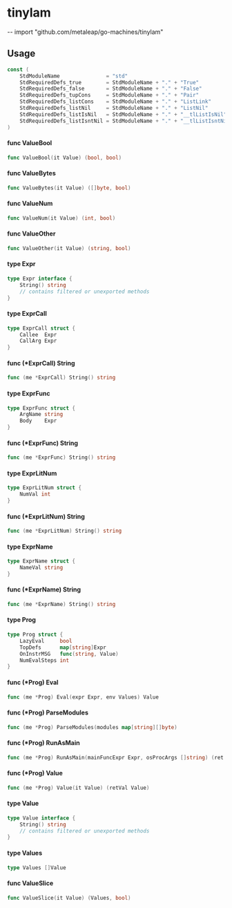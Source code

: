 # tinylam
--
    import "github.com/metaleap/go-machines/tinylam"


## Usage

```go
const (
	StdModuleName               = "std"
	StdRequiredDefs_true        = StdModuleName + "." + "True"
	StdRequiredDefs_false       = StdModuleName + "." + "False"
	StdRequiredDefs_tupCons     = StdModuleName + "." + "Pair"
	StdRequiredDefs_listCons    = StdModuleName + "." + "ListLink"
	StdRequiredDefs_listNil     = StdModuleName + "." + "ListNil"
	StdRequiredDefs_listIsNil   = StdModuleName + "." + "__tlListIsNil"
	StdRequiredDefs_listIsntNil = StdModuleName + "." + "__tlListIsntNil"
)
```

#### func  ValueBool

```go
func ValueBool(it Value) (bool, bool)
```

#### func  ValueBytes

```go
func ValueBytes(it Value) ([]byte, bool)
```

#### func  ValueNum

```go
func ValueNum(it Value) (int, bool)
```

#### func  ValueOther

```go
func ValueOther(it Value) (string, bool)
```

#### type Expr

```go
type Expr interface {
	String() string
	// contains filtered or unexported methods
}
```


#### type ExprCall

```go
type ExprCall struct {
	Callee  Expr
	CallArg Expr
}
```


#### func (*ExprCall) String

```go
func (me *ExprCall) String() string
```

#### type ExprFunc

```go
type ExprFunc struct {
	ArgName string
	Body    Expr
}
```


#### func (*ExprFunc) String

```go
func (me *ExprFunc) String() string
```

#### type ExprLitNum

```go
type ExprLitNum struct {
	NumVal int
}
```


#### func (*ExprLitNum) String

```go
func (me *ExprLitNum) String() string
```

#### type ExprName

```go
type ExprName struct {
	NameVal string
}
```


#### func (*ExprName) String

```go
func (me *ExprName) String() string
```

#### type Prog

```go
type Prog struct {
	LazyEval     bool
	TopDefs      map[string]Expr
	OnInstrMSG   func(string, Value)
	NumEvalSteps int
}
```


#### func (*Prog) Eval

```go
func (me *Prog) Eval(expr Expr, env Values) Value
```

#### func (*Prog) ParseModules

```go
func (me *Prog) ParseModules(modules map[string][]byte)
```

#### func (*Prog) RunAsMain

```go
func (me *Prog) RunAsMain(mainFuncExpr Expr, osProcArgs []string) (ret Value)
```

#### func (*Prog) Value

```go
func (me *Prog) Value(it Value) (retVal Value)
```

#### type Value

```go
type Value interface {
	String() string
	// contains filtered or unexported methods
}
```


#### type Values

```go
type Values []Value
```


#### func  ValueSlice

```go
func ValueSlice(it Value) (Values, bool)
```
